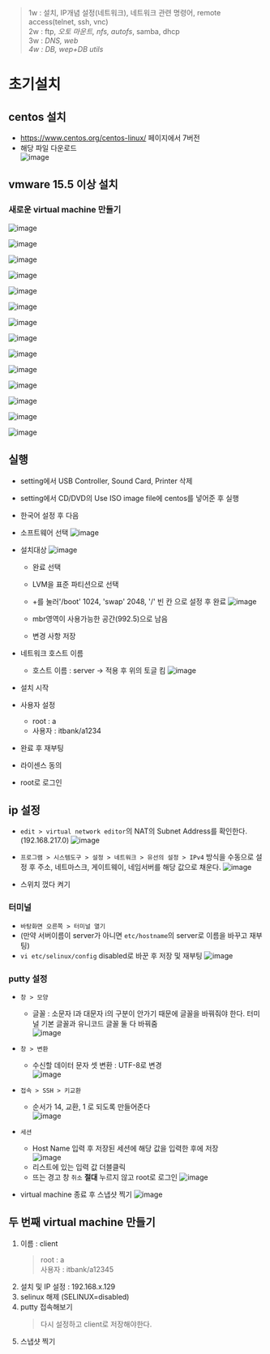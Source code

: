 > 1w : 설치, IP개념 설정(네트워크), 네트워크 관련 명령어, remote access(telnet, ssh, vnc)  
> 2w : ftp, *오토 마운트, nfs, autofs*, samba, dhcp  
> 3w : *DNS, web  
> 4w : DB, wep+DB utils*


# 초기설치
## centos 설치
* https://www.centos.org/centos-linux/ 페이지에서 7버전
* 해당 파일 다운로드  
  ![image](https://user-images.githubusercontent.com/79209568/117254727-b70d8f00-ae83-11eb-8990-3d6ed4c6b10e.png)
## vmware 15.5 이상 설치
### 새로운 virtual machine 만들기
![image](https://user-images.githubusercontent.com/79209568/117258369-dc040100-ae87-11eb-9afd-95f8350980a0.png)  
  
![image](https://user-images.githubusercontent.com/79209568/117258485-fdfd8380-ae87-11eb-86e7-8418feadf9b6.png)

![image](https://user-images.githubusercontent.com/79209568/117258515-0655be80-ae88-11eb-8ad4-ccc699c39804.png)

![image](https://user-images.githubusercontent.com/79209568/117258598-18cff800-ae88-11eb-8bc3-70f9f9ce2d24.png)

![image](https://user-images.githubusercontent.com/79209568/117258809-546ac200-ae88-11eb-855e-67e17eb04714.png)

![image](https://user-images.githubusercontent.com/79209568/117258847-6187b100-ae88-11eb-971d-647c6f1433fe.png)

![image](https://user-images.githubusercontent.com/79209568/117258906-76fcdb00-ae88-11eb-9a15-904d45dda006.png)

![image](https://user-images.githubusercontent.com/79209568/117258980-8bd96e80-ae88-11eb-844d-3fb191d0d42f.png)

![image](https://user-images.githubusercontent.com/79209568/117259011-985dc700-ae88-11eb-9e35-a12a8db965a6.png)

![image](https://user-images.githubusercontent.com/79209568/117259038-a14e9880-ae88-11eb-8a90-62b62c8b9fe6.png)

![image](https://user-images.githubusercontent.com/79209568/117259062-a90e3d00-ae88-11eb-9371-83c9b32d37c8.png)

![image](https://user-images.githubusercontent.com/79209568/117259102-b297a500-ae88-11eb-926f-61da2d126e86.png)

![image](https://user-images.githubusercontent.com/79209568/117259134-b9261c80-ae88-11eb-8994-c1490eab6e14.png)

![image](https://user-images.githubusercontent.com/79209568/117259164-bfb49400-ae88-11eb-8f7b-d03096de3921.png)

## 실행
* setting에서 USB Controller, Sound Card, Printer 삭제
* setting에서 CD/DVD의 Use ISO image file에 centos를 넣어준 후 실행
* 한국어 설정 후 다음
* 소프트웨어 선택
  ![image](https://user-images.githubusercontent.com/79209568/117261502-2dfa5600-ae8b-11eb-92ca-114dfc480c22.png)
* 설치대상
  ![image](https://user-images.githubusercontent.com/79209568/117261653-5b470400-ae8b-11eb-8132-837f9ae6c5db.png)
  * 완료 선택
  * LVM을 표준 파티션으로 선택
  * \+를 눌러'/boot' 1024, 'swap' 2048, '/' 빈 칸 으로 설정 후 완료
    ![image](https://user-images.githubusercontent.com/79209568/117271155-dfea5000-ae94-11eb-865b-8fbf4618a798.png)

  * mbr영역이 사용가능한 공간(992.5)으로 남음
  * 변경 사항 저장
* 네트워크 호스트 이름
  * 호스트 이름 : server → 적용 후 위의 토글 킴
  ![image](https://user-images.githubusercontent.com/79209568/117262647-7403e980-ae8c-11eb-89d1-2f2ff415d5bb.png)
* 설치 시작
* 사용자 설정
  * root : a
  * 사용자 : itbank/a1234

* 완료 후 재부팅
* 라이센스 동의
* root로 로그인

## ip 설정
* `edit > virtual network editor`의 NAT의 Subnet Address를 확인한다. (192.168.217.0)
  ![image](https://user-images.githubusercontent.com/79209568/117264922-add5ef80-ae8e-11eb-9cdc-6f8cac00529c.png)

* `프로그램 > 시스템도구 > 설정 > 네트워크 > 유선의 설정 > IPv4` 방식을 수동으로 설정 후 주소, 네트마스크, 게이트웨이, 네임서버를 해당 값으로 채운다.
  ![image](https://user-images.githubusercontent.com/79209568/117264931-b1697680-ae8e-11eb-87db-a576bf456bfd.png)
* 스위치 껐다 켜기

### 터미널
* `바탕화면 오른쪽 > 터미널 열기`
* (만약 서버이름이 server가 아니면 `etc/hostname`의 server로 이름을 바꾸고 재부팅)
* `vi etc/selinux/config` disabled로 바꾼 후 저장 및 재부팅
  ![image](https://user-images.githubusercontent.com/79209568/117265882-a95e0680-ae8f-11eb-932e-5e4d7088a74d.png)

### putty 설정
* `창 > 모양`  
  * 글꼴 : 소문자 l과 대문자 i의 구분이 안가기 때문에 글꼴을 바꿔줘야 한다. 터미널 기본 글꼴과 유니코드 글꼴 둘 다 바꿔줌  
    ![image](https://user-images.githubusercontent.com/79209568/117268025-d3b0c380-ae91-11eb-9636-6a14c88ebe86.png)
* `창 > 변환`  
  * 수신할 데이터 문자 셋 변환 : UTF-8로 변경  
    ![image](https://user-images.githubusercontent.com/79209568/117268372-2e4a1f80-ae92-11eb-83fc-fc79eb0ce2de.png)

* `접속 > SSH > 키교환`  
  * 순서가 14, 교환, 1 로 되도록 만들어준다  
    ![image](https://user-images.githubusercontent.com/79209568/117268661-7ff2aa00-ae92-11eb-9f03-8a3baa806317.png)

* `세션`
  * Host Name 입력 후 저장된 세션에 해당 값을 입력한 후에 저장  
  ![image](https://user-images.githubusercontent.com/79209568/117268962-cea04400-ae92-11eb-87b9-087a51dcfbd6.png)
  * 리스트에 있는 입력 값 더블클릭
  * 뜨는 경고 창 `취소` **절대** 누르지 않고 root로 로그인
  ![image](https://user-images.githubusercontent.com/79209568/117269149-ff807900-ae92-11eb-823f-6bf3c1c6070e.png)

* virtual machine 종료 후 스냅샷 찍기
  ![image](https://user-images.githubusercontent.com/79209568/117270183-e88e5680-ae93-11eb-91e4-1ed6bbd1251a.png)

## 두 번째 virtual machine 만들기
1. 이름 : client
    > root : a  
    > 사용자 : itbank/a12345
2. 설치 및 IP 설정 : 192.168.x.129
3. selinux 해제 (SELINUX=disabled)
4. putty 접속해보기
    > 다시 설정하고 client로 저장해야한다.
6. 스냅샷 찍기
